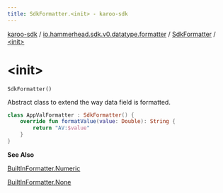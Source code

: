 ```yaml
---
title: SdkFormatter.<init> - karoo-sdk
---
```


[karoo-sdk](../../index.html) / [io.hammerhead.sdk.v0.datatype.formatter](../index.html) / [SdkFormatter](index.html) / [&lt;init&gt;](./-init-.html)

# &lt;init&gt;

`SdkFormatter()`

Abstract class to extend the way data field is formatted.

``` kotlin
class AppValFormatter : SdkFormatter() {
    override fun formatValue(value: Double): String {
        return "AV:$value"
    }
}
```

**See Also**

[BuiltInFormatter.Numeric](../-built-in-formatter/-numeric/index.html)

[BuiltInFormatter.None](../-built-in-formatter/-none/index.html)

